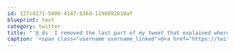 ```yaml
---
id: 127cd171-5800-4147-836d-1198892610af
blueprint: text
category: twitter
title: "'@_ds  I removed the last part of my tweet that explained where you would earn said badge."
caption: '<span class="username username_linked">@<a href="https://twitter.com/_ds" title="Dustin Senos">_ds</a></span>  I removed the last part of my tweet that explained where you would earn said badge.'
---
```


